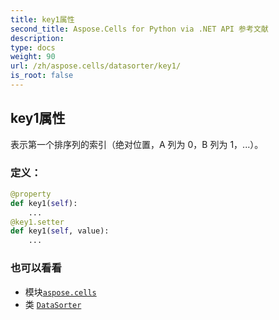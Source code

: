 ```yaml
---
title: key1属性
second_title: Aspose.Cells for Python via .NET API 参考文献
description:
type: docs
weight: 90
url: /zh/aspose.cells/datasorter/key1/
is_root: false
---
```

## key1属性

表示第一个排序列的索引（绝对位置，A 列为 0，B 列为 1，...）。
### 定义：
```python
@property
def key1(self):
    ...
@key1.setter
def key1(self, value):
    ...
```

### 也可以看看
* 模块[`aspose.cells`](../../)
* 类 [`DataSorter`](/cells/python-net/zh/aspose.cells/datasorter)
